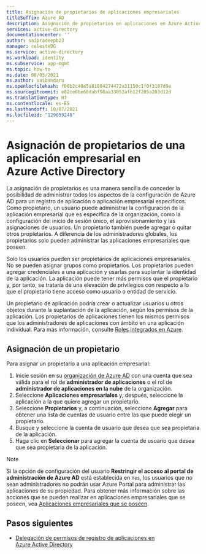 ```yaml
---
title: Asignación de propietarios de aplicaciones empresariales
titleSuffix: Azure AD
description: Asignación de propietarios en aplicaciones en Azure Active Directory
services: active-directory
documentationcenter: ''
author: saipradeepb23
manager: celesteDG
ms.service: active-directory
ms.workload: identity
ms.subservice: app-mgmt
ms.topic: how-to
ms.date: 08/03/2021
ms.author: saibandaru
ms.openlocfilehash: f08b2c40e5a81804274472a31150c1f0f3187d9e
ms.sourcegitcommit: e82ce0be68dabf98aa33052afb12f205a203d12d
ms.translationtype: HT
ms.contentlocale: es-ES
ms.lasthandoff: 10/07/2021
ms.locfileid: "129659248"
---
```

# <a name="assign-enterprise-application-owners-in-azure-active-directory"></a>Asignación de propietarios de una aplicación empresarial en Azure Active Directory

La asignación de propietarios es una manera sencilla de conceder la posibilidad de administrar todos los aspectos de la configuración de Azure AD para un registro de aplicación o aplicación empresarial específicos. Como propietario, un usuario puede administrar la configuración de la aplicación empresarial que es específica de la organización, como la configuración del inicio de sesión único, el aprovisionamiento y las asignaciones de usuarios. Un propietario también puede agregar o quitar otros propietarios. A diferencia de los administradores globales, los propietarios solo pueden administrar las aplicaciones empresariales que poseen.

Solo los usuarios pueden ser propietarios de aplicaciones empresariales. No se pueden asignar grupos como propietarios. Los propietarios pueden agregar credenciales a una aplicación y usarlas para suplantar la identidad de la aplicación. La aplicación puede tener más permisos que el propietario y, por tanto, se trataría de una elevación de privilegios con respecto a lo que el propietario tiene acceso como usuario o entidad de servicio. 

Un propietario de aplicación podría crear o actualizar usuarios u otros objetos durante la suplantación de la aplicación, según los permisos de la aplicación. Los propietarios de aplicaciones tienen los mismos permisos que los administradores de aplicaciones con ámbito en una aplicación individual. Para más información, consulte [Roles integrados en Azure](../roles/permissions-reference.md#application-administrator). 

## <a name="assign-an-owner"></a>Asignación de un propietario

Para asignar un propietario a una aplicación empresarial:

1. Inicie sesión en su [organización de Azure AD](https://portal.azure.com/#blade/Microsoft_AAD_IAM/ActiveDirectoryMenuBlade/Overview) con una cuenta que sea válida para el rol de **administrador de aplicaciones** o el rol de **administrador de aplicaciones en la nube** de la organización.
2. Seleccione **Aplicaciones empresariales** y, después, seleccione la aplicación a la que quiere agregar un propietario.
3. Seleccione **Propietarios** y, a continuación, seleccione **Agregar** para obtener una lista de cuentas de usuario entre las que puede elegir un propietario.
4. Busque y seleccione la cuenta de usuario que desea que sea propietaria de la aplicación.
5. Haga clic en **Seleccionar** para agregar la cuenta de usuario que desea que sea propietaria de la aplicación.

> [!NOTE]
> Si la opción de configuración del usuario **Restringir el acceso al portal de administración de Azure AD** está establecida en `Yes`, los usuarios que no sean administradores no podrán usar Azure Portal para administrar las aplicaciones de su propiedad. Para obtener más información sobre las acciones que se pueden realizar en aplicaciones empresariales que se poseen, vea [Aplicaciones empresariales que se poseen](../fundamentals/users-default-permissions.md#owned-enterprise-applications). 

## <a name="next-steps"></a>Pasos siguientes

- [Delegación de permisos de registro de aplicaciones en Azure Active Directory](../roles/delegate-app-roles.md)

